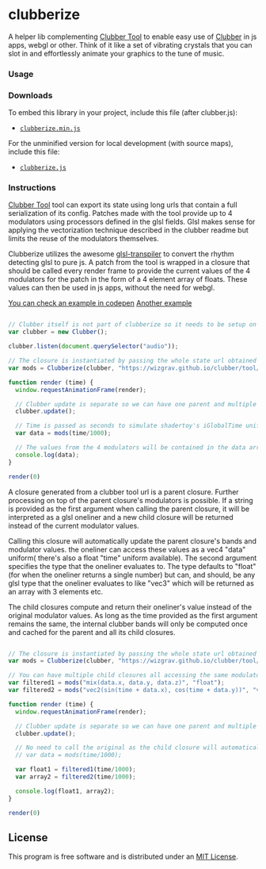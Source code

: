 clubberize
========

A helper lib complementing [Clubber Tool](http://wizgrav.github.io/clubber/tool) to enable easy use of [Clubber](http://github.com/wizgrav/clubber/) in js apps, webgl or other. Think of it like a set of vibrating crystals that you can slot in and effortlessly animate your graphics to the tune of music.

### Usage ###

### Downloads

To embed this library in your project, include this file (after clubber.js):

* [`clubberize.min.js`](http://wizgrav.github.io/clubberize/dist/clubberize.min.js)

For the unminified version for local development (with source maps), include this file:

* [`clubberize.js`](http://wizgrav.github.io/clubberize/dist/clubberize.js)

### Instructions ###

[Clubber Tool](http://wizgrav.github.io/clubber/tool) tool can export its state using long urls that contain a full serialization of its config. Patches made with the tool provide up to 4 modulators using processors defined in the glsl fields. Glsl makes sense for applying the vectorization technique described in the clubber readme but limits the reuse of the modulators themselves. 

Clubberize utilizes the awesome [glsl-transpiler](https://github.com/stackgl/glsl-transpiler) to convert the rhythm detecting glsl to pure js. A patch from the tool is wrapped in a closure that should be called every render frame to provide the current values of the 4 modulators for the patch in the form of a 4 element array of floats. These values can then be used in js apps, without the need for webgl.

[You can check an example in codepen](http://codepen.io/wizgrav/pen/PWKNmg) [Another example](http://wizgrav.github.io/copernicus) 

```javascript

// Clubber itself is not part of clubberize so it needs to be setup on it's own.
var clubber = new Clubber();

clubber.listen(document.querySelector("audio"));

// The closure is instantiated by passing the whole state url obtained from clubber tool.
var mods = Clubberize(clubber, "https://wizgrav.github.io/clubber/tool/?tool=1&t0=6234&r0=3,36,64,128&s0=0.1,0.1,0.1,0.1...");

function render (time) {
  window.requestAnimationFrame(render);  

  // Clubber update is separate so we can have one parent and multiple modulator packs
  clubber.update();

  // Time is passed as seconds to simulate shadertoy's iGlobalTime uniform, in case it is used by modulators.
  var data = mods(time/1000);

  // The values from the 4 modulators will be contained in the data array.
  console.log(data);
}

render(0)
```

A closure generated from a clubber tool url is a parent closure. Further processing on top of the parent closure's modulators is possible. If a string is provided as the first argument when calling the parent closure, it will be interpreted as a glsl oneliner and a new child closure will be returned instead of the current modulator values. 

Calling this closure will automatically update the parent closure's bands and modulator values. the oneliner can access these values as a vec4 "data" uniform( there's also a float "time" uniform available). The second argument specifies the type that the oneliner evaluates to. The type defaults to "float" (for when the oneliner returns a single number) but can, and should, be any glsl type that the oneliner evaluates to like "vec3" which will be returned as an array with 3 elements etc.

The child closures compute and return their oneliner's value instead of the original modulator values. As long as the time provided as the first argument remains the same, the internal clubber bands will only be computed once and cached for the parent and all its child closures. 

```javascript

// The closure is instantiated by passing the whole state url obtained from clubber tool.
var mods = Clubberize(clubber, "https://wizgrav.github.io/clubber/tool/?tool=1&t0=6234&r0=3,36,64,128&s0=0.1,0.1,0.1,0.1...");

// You can have multiple child closures all accessing the same modulators
var filtered1 = mods("mix(data.x, data.y, data.z)", "float");
var filtered2 = mods("vec2(sin(time + data.x), cos(time + data.y))", "vec2");

function render (time) {
  window.requestAnimationFrame(render);  

  // Clubber update is separate so we can have one parent and multiple modulator packs
  clubber.update();

  // No need to call the original as the child closure will automatically update the modulators. 
  // var data = mods(time/1000);

  var float1 = filtered1(time/1000);
  var array2 = filtered2(time/1000);

  console.log(float1, array2);
}

render(0)
```

## License

This program is free software and is distributed under an [MIT License](LICENSE).
